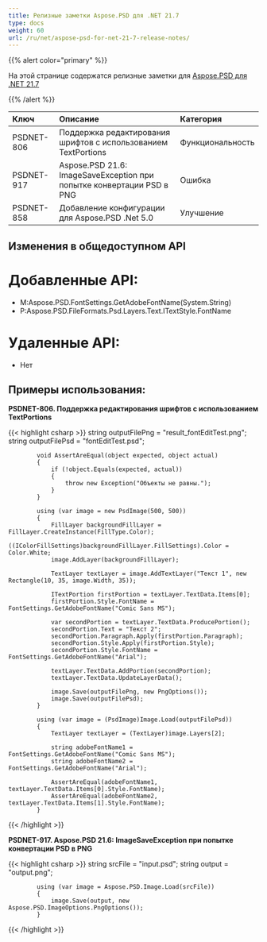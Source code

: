 ```yaml
---
title: Релизные заметки Aspose.PSD для .NET 21.7
type: docs
weight: 60
url: /ru/net/aspose-psd-for-net-21-7-release-notes/
---
```


{{% alert color="primary" %}}

На этой странице содержатся релизные заметки для [Aspose.PSD для .NET 21.7](https://www.nuget.org/packages/Aspose.PSD/)

{{% /alert %}}

|**Ключ**|**Описание**|**Категория**|
| :- | :- | :- |
|PSDNET-806|Поддержка редактирования шрифтов с использованием TextPortions|Функциональность|
|PSDNET-917|Aspose.PSD 21.6: ImageSaveException при попытке конвертации PSD в PNG|Ошибка|
|PSDNET-858|Добавление конфигурации для Aspose.PSD .Net 5.0|Улучшение|

## **Изменения в общедоступном API**
# **Добавленные API:**
- M:Aspose.PSD.FontSettings.GetAdobeFontName(System.String)
- P:Aspose.PSD.FileFormats.Psd.Layers.Text.ITextStyle.FontName

# **Удаленные API:**
- Нет

## **Примеры использования:**

**PSDNET-806. Поддержка редактирования шрифтов с использованием TextPortions**

{{< highlight csharp >}}
            string outputFilePng = "result_fontEditTest.png";
            string outputFilePsd = "fontEditTest.psd";

            void AssertAreEqual(object expected, object actual)
            {
                if (!object.Equals(expected, actual))
                {
                    throw new Exception("Объекты не равны.");
                }
            }

            using (var image = new PsdImage(500, 500))
            {
                FillLayer backgroundFillLayer = FillLayer.CreateInstance(FillType.Color);
                ((IColorFillSettings)backgroundFillLayer.FillSettings).Color = Color.White;
                image.AddLayer(backgroundFillLayer);

                TextLayer textLayer = image.AddTextLayer("Текст 1", new Rectangle(10, 35, image.Width, 35));

                ITextPortion firstPortion = textLayer.TextData.Items[0];
                firstPortion.Style.FontName = FontSettings.GetAdobeFontName("Comic Sans MS");

                var secondPortion = textLayer.TextData.ProducePortion();
                secondPortion.Text = "Текст 2";
                secondPortion.Paragraph.Apply(firstPortion.Paragraph);
                secondPortion.Style.Apply(firstPortion.Style);
                secondPortion.Style.FontName = FontSettings.GetAdobeFontName("Arial");

                textLayer.TextData.AddPortion(secondPortion);
                textLayer.TextData.UpdateLayerData();

                image.Save(outputFilePng, new PngOptions());
                image.Save(outputFilePsd);
            }

            using (var image = (PsdImage)Image.Load(outputFilePsd))
            {
                TextLayer textLayer = (TextLayer)image.Layers[2];

                string adobeFontName1 = FontSettings.GetAdobeFontName("Comic Sans MS");
                string adobeFontName2 = FontSettings.GetAdobeFontName("Arial");

                AssertAreEqual(adobeFontName1, textLayer.TextData.Items[0].Style.FontName);
                AssertAreEqual(adobeFontName2, textLayer.TextData.Items[1].Style.FontName);
            }
{{< /highlight >}}

**PSDNET-917. Aspose.PSD 21.6: ImageSaveException при попытке конвертации PSD в PNG**

{{< highlight csharp >}}
            string srcFile = "input.psd";
            string output = "output.png";

            using (var image = Aspose.PSD.Image.Load(srcFile))
            {
                image.Save(output, new Aspose.PSD.ImageOptions.PngOptions());
            }
{{< /highlight >}}
